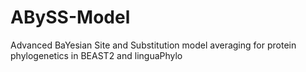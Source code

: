 # ABySS-Model
Advanced BaYesian Site and Substitution model averaging for protein phylogenetics in BEAST2 and linguaPhylo
